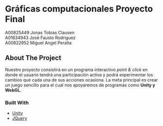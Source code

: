 # Gráficas computacionales Proyecto Final

A00825449 Jonas Tobias Clausen
<br> A01634943 José Fausto Rodriguez
<br> A00822952 Miguel Angel Peralta




<!-- ABOUT THE PROJECT -->
## About The Project

Nuestro proyecto consistirá en un programa interactivo *point & click* en donde el usuario tendrá una participación activa y podrá experimentar los cambios que cada una de sus acciones ocasiona. La meta principal es crear un juego sencillo para el cual nos apoyaremos de programas como **Unity y WebGL**.


<!-- Built With -->
### Built With 
* [Unity](https://docs.unity3d.com/Manual/index.html)
* [JQuery](https://get.webgl.org/)



